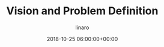 ---
author: linaro
categories:
- events
- attended
- ats-2018
comments: false
event: ats-2018
date: '2018-10-25 06:00:00+00:00'
image:
  featured: true
  name: ats-2018-vision.png
  path: /assets/images/content/ats-2018-vision.png
layout: resource-post
title: 'Vision and Problem Definition'
youtube_video_url: https://www.youtube.com/watch?v=kK-lDwcZpso
---